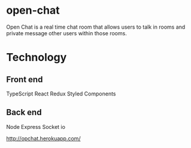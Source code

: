 # open-chat

Open Chat is a real time chat room that allows users to talk in rooms and private message other users within those rooms.

# Technology

## Front end

TypeScript React Redux Styled Components

## Back end

Node Express Socket io

http://opchat.herokuapp.com/
